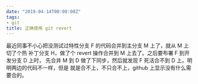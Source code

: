 ```yaml
---
date: "2019-04-14T00:00:00Z"
tags:
- git
title: 正确使用 git revert
---
```


最近同事不小心把没测试过特性分支 F 的代码合并到主分支 M 上了，就从 M 上切了个热
补丁分支 H，做了个 revert 操作合并到 M 上去了。之后要布署 F 到开发分支 D 上时，
先合并  M 到 D 做了下同步，然后就发现 F 死活合不到 D 上。明明两边的代码不一样，但是
就是合不上，不只合不上，github 上显示没有什么需要合的。
